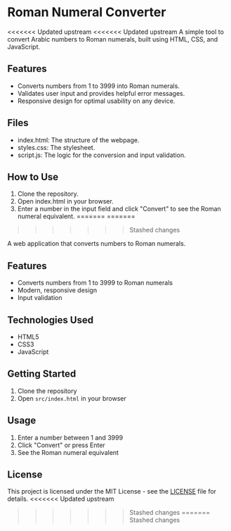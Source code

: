 # Roman Numeral Converter
<<<<<<< Updated upstream
<<<<<<< Updated upstream
A simple tool to convert Arabic numbers to Roman numerals, built using HTML, CSS, and JavaScript.

## Features
- Converts numbers from 1 to 3999 into Roman numerals.
- Validates user input and provides helpful error messages.
- Responsive design for optimal usability on any device.

## Files
- index.html: The structure of the webpage.
- styles.css: The stylesheet.
- script.js: The logic for the conversion and input validation.

## How to Use
1. Clone the repository.
2. Open index.html in your browser.
3. Enter a number in the input field and click "Convert" to see the Roman numeral equivalent.
=======
=======
>>>>>>> Stashed changes

A web application that converts numbers to Roman numerals.

## Features

- Converts numbers from 1 to 3999 to Roman numerals
- Modern, responsive design
- Input validation

## Technologies Used

- HTML5
- CSS3
- JavaScript

## Getting Started

1. Clone the repository
2. Open `src/index.html` in your browser

## Usage

1. Enter a number between 1 and 3999
2. Click "Convert" or press Enter
3. See the Roman numeral equivalent

## License

This project is licensed under the MIT License - see the [LICENSE](LICENSE) file for details.
<<<<<<< Updated upstream
>>>>>>> Stashed changes
=======
>>>>>>> Stashed changes
